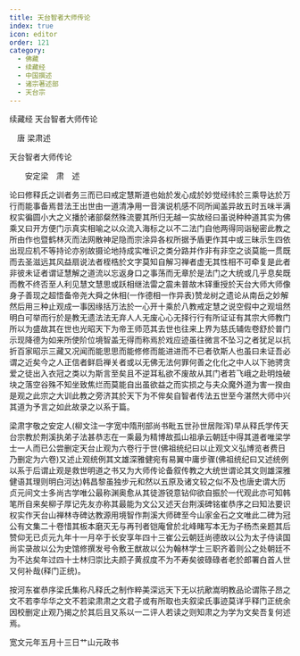 ```yaml
---
title: 天台智者大师传论
index: true
icon: editor
order: 121
category:
  - 佛藏
  - 续藏经
  - 中国撰述
  - 诸宗著述部
  - 天台宗
---
```


续藏经   天台智者大师传论  

　唐 梁肃述  

天台智者大师传论  

　　安定梁　肃　述  

论曰修释氏之训者务三而已曰戒定慧斯道也始於发心成於妙觉经纬於三乘导达於万行而能事备焉昔法王出世由一道清净用一音演说机感不同所闻盖异故五时五味半满权实徧圆小大之义播於诸部粲然殊流要其所归无越一实故经曰虽说种种道其实为佛乘又曰开方便门示真实相喻之以众流入海标之以不二法门自他两得同诣秘密此教之所由作也暨鹤林灭而法网散神足隐而宗涂异各权所据予盾更作其中或三昧示生四依出现应机不等持论亦别故摄论地持成实唯识之类分路并作非有非空之谈莫能一贯既而去圣滋远其风益扇说法者桎梏於文字莫知自解习禅者虚无其性相不可牵复是此者非彼未证者谓证慧解之道流以忘返身口之事荡而无章於是法门之大统或几乎息矣既而教不终否至人利见慧文慧思或跃相继法雷之震未普故木铎重授於天台大师大师像身子善现之超悟备帝尧大舜之休相(一作德相一作异表)赞龙树之遗论从南岳之妙解然后用三种止观成一事因缘括万法於一心开十乘於八教戒定慧之说空假中之观坥然明白可举而行於是教无遗法法无弃人人无废心心无择行行有所证证有其宗大师教门所以为盛故其在世也光昭天下为帝王师范其去世也往来上界为慈氏辅佐卷舒於普门示现降德为如来所使阶位境智盖无得而称焉於戏应迹虽往微言不坠习之者犹足以抗折百家昭示三藏又况闻而能思思而能修修而能进进而不已者欤斯人也虽曰未证吾必谓之近矣今之人正信者鲜启禅关者或以无佛无法何罪何善之化化之中人以下驰骋贪爱之徒出入衣冠之类以为斯言至矣且不逆耳私欲不废故从其门者若飞峨之赴明烛破块之落空谷殊不知坐致焦烂而莫能自出虽欲益之而实损之与夫众魔外道为害一揆由是观之此宗之大训此教之旁济其於天下为不侔矣自智者传法五世至今湛然大师中兴其道为予言之如此故录之以系于篇。  

梁肃字敬之安定人(柳文注一字宽中隋刑部尚书毗五世孙世居陛浑)早从释氏学传天台宗教於荆溪执弟子法甚恭志在一乘最为精博故孤山祖承云朝廷中得其道者唯梁学士一人而已公尝删定天台止观为六卷行于世(佛祖统纪曰以止观文义弘博览者费日乃删定为六卷)又述止观统例其文雄深雅健宛有易翼中庸步骤(佛祖统纪曰又述统例以系于后谓止观是救世明道之书又为大师传论备叙传教之大统世谓论其文则雄深雅健语其理则明白河达)韩昌黎虽独步元和然以五原及诸文较之似不及也唐史谓大历贞元间文士多尚古学唯公最称渊奥愈从其徒游锐意钻仰欲自振於一代观此亦可知韩笔所自来矣柳子厚记先友亦称其最能为文公又述天台荆溪碑铭崔恭序之曰知法要识权实作天台山禅林寺碑达教源用境智作荆溪大师碑至今山家金石之文唯此二碑为冠公有文集二十卷惜其板本磨灭无与再刊者铠庵曾於北峰睹写本无为子杨杰亲题其后赞仰无已贞元九年十一月卒于长安享年四十三崔公云朝廷尚德故以公为太子侍读国尚实录故以公为史馆修撰发号令敷王猷故以公为翰林学士三职齐着则公之处朝廷不为不达矣年过四十士林归崇比夫颜子黄叔度不为不寿矣彼碌碌者老於郎署白首人世又何补哉(释门正统)。  

按河东崔恭序梁氏集称凡释氏之制作粹美深远天下无以抗歒嵩明教品论谓陈子昂之文不若李华华之文不若梁肃肃之文君子或有所取也夫叙梁氏事迹莫详乎释门正统余因校删定止观乃揭之於其后且又系以一二评人若读之则知肃之为学为文矣吾复何述焉。  

宽文元年五月十三日艹山元政书  
